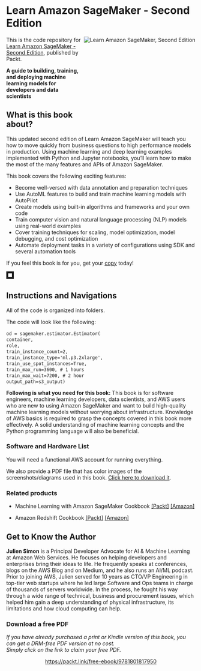 # Learn Amazon SageMaker - Second Edition

<a href="https://www.packtpub.com/product/learn-amazon-sagemaker-second-edition/9781801817950?utm_source=github&utm_medium=repository&utm_campaign=9781801817950"><img src="https://static.packt-cdn.com/products/9781801817950/cover/smaller" alt="Learn Amazon SageMaker, Second Edition" height="256px" align="right"></a>

This is the code repository for [Learn Amazon SageMaker - Second Edition](https://www.packtpub.com/product/learn-amazon-sagemaker-second-edition/9781801817950?utm_source=github&utm_medium=repository&utm_campaign=9781801817950), published by Packt.

**A guide to building, training, and deploying machine learning models for developers and data scientists**

## What is this book about?
This updated second edition of Learn Amazon SageMaker will teach you how to move quickly from business questions to high performance models in production. Using machine learning and deep learning examples implemented with Python and Jupyter notebooks, you’ll learn how to make the most of the many features and APIs of Amazon SageMaker.	

This book covers the following exciting features: 
* Become well-versed with data annotation and preparation techniques
* Use AutoML features to build and train machine learning models with AutoPilot
* Create models using built-in algorithms and frameworks and your own code
* Train computer vision and natural language processing (NLP) models using real-world examples
* Cover training techniques for scaling, model optimization, model debugging, and cost optimization
* Automate deployment tasks in a variety of configurations using SDK and several automation tools

If you feel this book is for you, get your [copy](https://www.amazon.com/dp/1801077053) today!

<a href="https://www.packtpub.com/?utm_source=github&utm_medium=banner&utm_campaign=GitHubBanner"><img src="https://raw.githubusercontent.com/PacktPublishing/GitHub/master/GitHub.png" 
alt="https://www.packtpub.com/" border="5" /></a>


## Instructions and Navigations
All of the code is organized into folders.

The code will look like the following:
```
od = sagemaker.estimator.Estimator(
container,
role,
train_instance_count=2,
train_instance_type='ml.p3.2xlarge',
train_use_spot_instances=True,
train_max_run=3600, # 1 hours
train_max_wait=7200, # 2 hour
output_path=s3_output)
```

**Following is what you need for this book:**
This book is for software engineers, machine learning developers, data scientists, and AWS users who are new to using Amazon SageMaker and want to build high-quality machine learning models without worrying about infrastructure. Knowledge of AWS basics is required to grasp the concepts covered in this book more effectively. A solid understanding of machine learning concepts and the Python programming language will also be beneficial.	

### Software and Hardware List

You will need a functional AWS account for running everything.


We also provide a PDF file that has color images of the screenshots/diagrams used in this book. [Click here to download it](https://static.packt-cdn.com/downloads/9781801817950_ColorImages.pdf).


### Related products <Other books you may enjoy>
* Machine Learning with Amazon SageMaker Cookbook [[Packt]](https://www.packtpub.com/product/machine-learning-with-amazon-sagemaker-cookbook/9781800567030?utm_source=github&utm_medium=repository&utm_campaign=9781800567030) [[Amazon]](https://www.amazon.com/dp/B093TJ9KG2)

* Amazon Redshift Cookbook [[Packt]](https://www.packtpub.com/product/amazon-redshift-cookbook/9781800569683?utm_source=github&utm_medium=repository&utm_campaign=9781800569683) [[Amazon]](https://www.amazon.com/dp/1800569688)

## Get to Know the Author
**Julien Simon**
is a Principal Developer Advocate for AI & Machine Learning at Amazon Web Services. He focuses on helping developers and enterprises bring their ideas to life. He frequently speaks at conferences, blogs on the AWS Blog and on Medium, and he also runs an AI/ML podcast.
Prior to joining AWS, Julien served for 10 years as CTO/VP Engineering in top-tier web startups where he led large Software and Ops teams in charge of thousands of servers worldwide. In the process, he fought his way through a wide range of technical, business and procurement issues,
which helped him gain a deep understanding of physical infrastructure, its limitations and how cloud computing can help.
### Download a free PDF

 <i>If you have already purchased a print or Kindle version of this book, you can get a DRM-free PDF version at no cost.<br>Simply click on the link to claim your free PDF.</i>
<p align="center"> <a href="https://packt.link/free-ebook/9781801817950">https://packt.link/free-ebook/9781801817950 </a> </p>